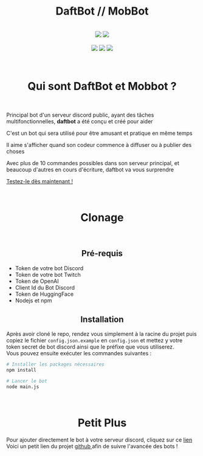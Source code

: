 <h1 align="center">
    <b> DaftBot // MobBot </b>
</h1>
<br>
<div>
    <div align="center">
        <a>
            <img src="https://img.shields.io/badge/daftbot-v2.1.0-green">
        </a>
        <a>
            <img src="https://img.shields.io/badge/mobbot-v1.0.0-purple">
        </a>
    </div>
    <br>
    <div align="center">
        <a>
            <img src="https://img.shields.io/npm/v/npm/latest">
        </a>
        <a>
            <img src="https://img.shields.io/badge/discord.js-v14.7.0-green">
        </a>
        <a>
            <img src="https://img.shields.io/badge/tmi.js-v1.8.5-blue">
        </a>
    </div>
</div>
<br>
<br>
<h1 align="center">
    Qui sont DaftBot et Mobbot ?
</h1>
<br>
<p>
Principal bot d'un serveur discord public, ayant des tâches multifonctionnelles, <b>daftbot</b> a été conçu et créé pour aider
<p>
C'est un bot qui sera utilisé pour être amusant et pratique en même temps
<p>
Il aime s'afficher quand son codeur commence à diffuser ou à publier des choses
<p>
Avec plus de 10 commandes possibles dans son serveur principal, et beaucoup d'autres en cours d'écriture, daftbot va vous surprendre
<p>
    <a href="https://discord.com/api/oauth2/authorize?client_id=757955750164430980&permissions=4398046511095&scope=bot">
        Testez-le dès maintenant !
    </a>
</p>
<br>
<h1 align="center">
    Clonage
</h1>
<br>
<h2 align="center">
    Pré-requis
</h2>
<ul>
    <li>
        Token de votre bot Discord
    </li>
    <li>
        Token de votre bot Twitch
    </li>
    <li>
        Token de OpenAI
    </li>
    <li>
        Client Id du Bot Discord
    </li>
    <li>
        Token de HuggingFace
    </li>
    <li>
        Nodejs et npm
    </li>
</ul>
<h2 align="center">
    Installation
</h2>
Après avoir cloné le repo, rendez vous simplement à la racine du projet puis copiez le fichier <code>config.json.example</code> en <code>config.json</code> et mettez y votre token secret de bot discord ainsi que le préfixe que vous utiliserez.<br>
Vous pouvez ensuite exécuter les commandes suivantes : 
<br>

```bash
# Installer les packages nécessaires
npm install

# Lancer le bot
node main.js
```
</p>
<br>
<h1 align="center">
    Petit Plus
</h1>
<div>
    Pour ajouter directement le bot à votre serveur discord, cliquez sur ce
    <a href="https://discord.com/api/oauth2/authorize?client_id=757955750164430980&permissions=4398046511095&scope=bot"> 
        lien
    </a>
    <br>
    Voici un petit lien du projet 
    <a href="https://trello.com/b/kdy25wXP/daftbot-mobbot">
        github
    </a>
    afin de suivre l'avancée des bots !
</div>
